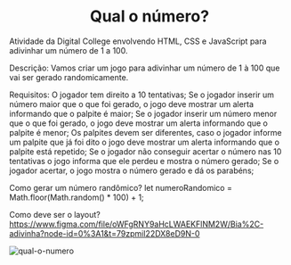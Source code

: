 <h1 align="center"> Qual o número? </h1>

Atividade da Digital College envolvendo HTML, CSS e JavaScript para adivinhar um número de 1 a 100.


Descrição:
Vamos criar um jogo para adivinhar um número de 1 à 100 que vai ser gerado randomicamente.

Requisitos:
O jogador tem direito a 10 tentativas;
Se o jogador inserir um número maior que o que foi gerado, o jogo deve mostrar um alerta informando que o palpite é maior;
Se o jogador inserir um número menor que o que foi gerado, o jogo deve mostrar um alerta informando que o palpite é menor;
Os palpites devem ser diferentes, caso o jogador informe um palpite que já foi dito o jogo deve mostrar um alerta informando que o palpite está repetido;
Se o jogador não conseguir acertar o número nas 10 tentativas o jogo informa que ele perdeu e mostra o número gerado;
Se o jogador acertar, o jogo mostra o número gerado e dá os parabéns;

Como gerar um número randômico?
let numeroRandomico = Math.floor(Math.random() * 100) + 1;

Como deve ser o layout?
https://www.figma.com/file/oWFgRNY9aHcLWAEKFlNM2W/Bia%2C-adivinha?node-id=0%3A1&t=79zpmiI22DX8eD9N-0


![qual-o-numero](https://user-images.githubusercontent.com/72752286/215957925-fda6772d-3df7-4b24-8a7b-3e58f743eaa8.png)
